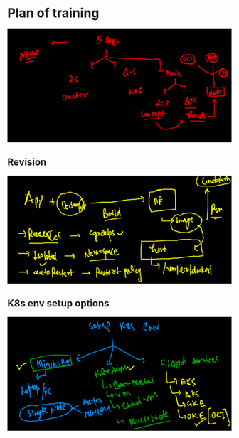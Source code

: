 # Plan of training 

<img src="plan.png">

## Revision 

<img src="rev.png">

## K8s env setup options 

<img src="setup.png">



